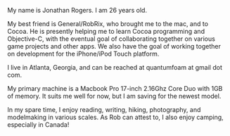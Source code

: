 

My name is Jonathan Rogers. I am 26 years old.

My best friend is General/RobRix, who brought me to the mac, and to Cocoa. He is presently helping me to learn Cocoa programming and Objective-C, with the eventual goal of collaborating together on various game projects and other apps. We also have the goal of working together on development for the iPhone/iPod Touch platform.

I live in Atlanta, Georgia, and can be reached at quantumfoam at gmail dot com. 

My primary machine is a Macbook Pro 17-inch 2.16Ghz Core Duo with 1GB of memory. It suits me well for now, but I am saving for the newest model.

In my spare time, I enjoy reading, writing, hiking, photography, and modelmaking in various scales. As Rob can attest to, I also enjoy camping, especially in Canada!